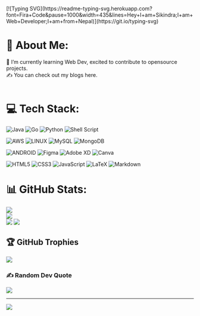 

<br>
[![Typing SVG](https://readme-typing-svg.herokuapp.com?font=Fira+Code&pause=1000&width=435&lines=Hey+I+am+Sikindra;I+am+Web+Developer;I+am+from+Nepal)](https://git.io/typing-svg)

[//]: # (![alt text]&#40;http://url/to/img.png&#41;)

# 💫 About Me:
🎯 I’m currently learning Web Dev, excited to contribute to opensource projects.<br>
✍️ You can check out my blogs here.<br>
<br>


# 💻 Tech Stack:
![Java](https://img.shields.io/badge/java-%23ED8B00.svg?style=for-the-badge&logo=java&logoColor=white)
![Go](https://img.shields.io/badge/go-%2300ADD8.svg?style=for-the-badge&logo=go&logoColor=white)
![Python](https://img.shields.io/badge/python-3670A0?style=for-the-badge&logo=python&logoColor=ffdd54) 
![Shell Script](https://img.shields.io/badge/shell_script-%23121011.svg?style=for-the-badge&logo=gnu-bash&logoColor=white) 


![AWS](https://img.shields.io/badge/AWS-%23FF9900.svg?style=for-the-badge&logo=amazon-aws&logoColor=white)
![LINUX](https://img.shields.io/badge/Linux-FCC624?style=for-the-badge&logo=linux&logoColor=black)
![MySQL](https://img.shields.io/badge/mysql-%2300f.svg?style=for-the-badge&logo=mysql&logoColor=white)
![MongoDB](https://img.shields.io/badge/MongoDB-%234ea94b.svg?style=for-the-badge&logo=mongodb&logoColor=white)

![ANDROID](https://img.shields.io/badge/android-%2320232a.svg?style=for-the-badge&logo=android&logoColor=%a4c639)
![Figma](https://img.shields.io/badge/figma-%23F24E1E.svg?style=for-the-badge&logo=figma&logoColor=white)
![Adobe XD](https://img.shields.io/badge/Adobe%20XD-470137?style=for-the-badge&logo=Adobe%20XD&logoColor=#FF61F6)
![Canva](https://img.shields.io/badge/Canva-%2300C4CC.svg?style=for-the-badge&logo=Canva&logoColor=white)

![HTML5](https://img.shields.io/badge/html5-%23E34F26.svg?style=for-the-badge&logo=html5&logoColor=white)
![CSS3](https://img.shields.io/badge/css3-%231572B6.svg?style=for-the-badge&logo=css3&logoColor=white)
![JavaScript](https://img.shields.io/badge/javascript-%23323330.svg?style=for-the-badge&logo=javascript&logoColor=%23F7DF1E)
![LaTeX](https://img.shields.io/badge/latex-%23008080.svg?style=for-the-badge&logo=latex&logoColor=white) 
![Markdown](https://img.shields.io/badge/markdown-%23000000.svg?style=for-the-badge&logo=markdown&logoColor=white)


# 📊 GitHub Stats:
![](https://github-readme-stats.vercel.app/api?username=Sikindra1&theme=chartreuse-dark&hide_border=false&include_all_commits=true&count_private=true)<br/>
![](https://github-readme-streak-stats.herokuapp.com/?user=Sikindra1&theme=chartreuse-dark&hide_border=false)<br/>
![](https://github-profile-summary-cards.vercel.app/api/cards/profile-details?username=Sikindra1&theme=monokai)
![](https://github-readme-stats.vercel.app/api/top-langs/?username=Sikindra1&theme=chartreuse-dark&hide_border=false&include_all_commits=true&count_private=true&layout=compact)

## 🏆 GitHub Trophies
![](https://github-profile-trophy.vercel.app/?username=Sikindra1&theme=matrix&no-frame=false&no-bg=false&margin-w=4)



[//]: # (## 🐦 Latest Tweet)
[//]: # ([![]&#40;https://gtce.itsvg.in/api?username=https://twitter.com/krishnakumarjnk&#41;]&#40;https://github.com/VishwaGauravIn/github-twitter-card-embed&#41;)

### ✍️ Random Dev Quote
![](https://quotes-github-readme.vercel.app/api?type=horizontal&theme=merko)

---
[![](https://visitcount.itsvg.in/api?id=Sikindra1&icon=8&color=1)](https://visitcount.itsvg.in)


[//]: # (## 💰 You can help me by Donating)
[//]: # ([![BuyMeACoffee]&#40;https://img.shields.io/badge/Buy%20Me%20a%20Coffee-ffdd00?style=for-the-badge&logo=buy-me-a-coffee&logoColor=black&#41;]&#40;https://buymeacoffee.com/kk&#41;)

